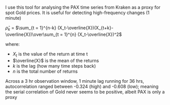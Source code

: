 I use this tool for analysing the PAX time series from Kraken as a proxy for spot Gold prices. It is useful for detecting high-frequency changes (1 minute)

  $\hat\rho_k$​ = $\sum_{t = 1}^{n-k}  (X_t-\overline{X})(X_{t+k}-\overline{X})\over\sum_{t = 1}^{n}  (X_t-\overline{X})^2$

where:
-   $X_t$​ is the value of the return at time t
-   $\overline{X}$ is the mean of the returns
-    *k* is the lag (how many time steps back)
-   *n* is the total number of returns


Across a 3 hr observation window, 1 minute lag running for 36 hrs, autocorrelation ranged between -0.324 (high) and -0.608 (low); meaning the serial correlation of Gold never seems to be positive, albeit PAX is only a proxy
